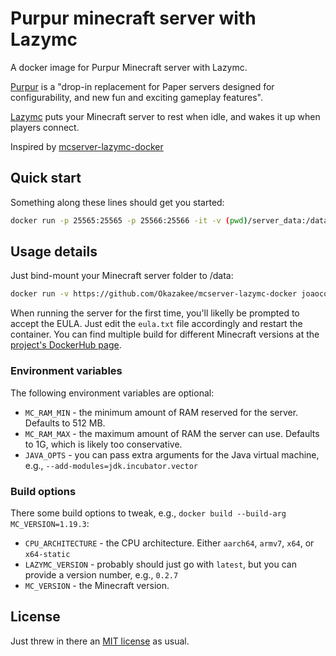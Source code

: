 # Purpur minecraft server with Lazymc

A docker image for Purpur Minecraft server with Lazymc.

[Purpur](https://github.com/PurpurMC/Purpur) is a "drop-in replacement for Paper
servers designed for configurability, and new fun and exciting gameplay
features".

[Lazymc](https://github.com/timvisee/lazymc) puts your Minecraft server to rest
when idle, and wakes it up when players connect.

Inspired by
[mcserver-lazymc-docker](https://github.com/Okazakee/mcserver-lazymc-docker)

## Quick start

Something along these lines should get you started:

```sh
docker run -p 25565:25565 -p 25566:25566 -it -v (pwd)/server_data:/data joaocostaifg/lazymc-purpur:1.19.3-lazymc0.2.7x64
```

## Usage details

Just bind-mount your Minecraft server folder to /data:

```sh
docker run -v https://github.com/Okazakee/mcserver-lazymc-docker joaocostaifg/lazymc-purpur:latest
```

When running the server for the first time, you'll likelly be prompted to accept
the EULA. Just edit the `eula.txt` file accordingly and restart the container.
You can find multiple build for different Minecraft versions at the
[project's DockerHub page](https://hub.docker.com/repository/docker/joaocostaifg/lazymc-purpur/general).

### Environment variables

The following environment variables are optional:

- `MC_RAM_MIN` - the minimum amount of RAM reserved for the server. Defaults to
  512 MB.
- `MC_RAM_MAX` - the maximum amount of RAM the server can use. Defaults to 1G,
  which is likely too conservative.
- `JAVA_OPTS` - you can pass extra arguments for the Java virtual machine, e.g.,
  `--add-modules=jdk.incubator.vector`

### Build options

There some build options to tweak, e.g.,
`docker build --build-arg MC_VERSION=1.19.3`:

- `CPU_ARCHITECTURE` - the CPU architecture. Either `aarch64`, `armv7`, `x64`,
  or `x64-static`
- `LAZYMC_VERSION` - probably should just go with `latest`, but you can provide
  a version number, e.g., `0.2.7`
- `MC_VERSION` - the Minecraft version.

## License

Just threw in there an [MIT license](./LICENSE) as usual.
